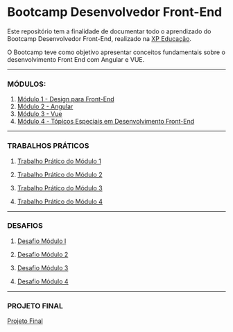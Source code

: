 # Bootcamp Desenvolvedor Front-End
Este repositório tem a finalidade de documentar todo o aprendizado do Bootcamp Desenvolvedor Front-End, realizado na [XP Educação](https://www.xpeducacao.com.br/).

O Bootcamp teve como objetivo apresentar conceitos fundamentais sobre o desenvolvimento Front End com Angular e VUE.

---

### MÓDULOS:

1. [Módulo 1 - Design para Front-End](modulos/modulo-1)
2. [Módulo 2 - Angular](modulos/modulo-2)
3. [Módulo 3 - Vue](modulos/modulo-3)
4. [Módulo 4 - Tópicos Especiais em Desenvolvimento Front-End](modulos/modulo-4)

---

### TRABALHOS PRÁTICOS

1. [Trabalho Prático do Módulo 1](modulos\modulo-1\trabalho-pratico)

2. [Trabalho Prático do Módulo 2]()

3. [Trabalho Prático do Módulo 3]()

4. [Trabalho Prático do Módulo 4]()

---

### DESAFIOS

1. [Desafio Módulo I]()

2. [Desafio Módulo 2]()

3. [Desafio Módulo 3]()
4. [Desafio Módulo 4]()

---

### PROJETO FINAL

[Projeto Final]()
